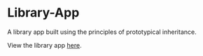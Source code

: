 # Library-App
A library app built using the principles of prototypical inheritance.

View the library app [here]().
